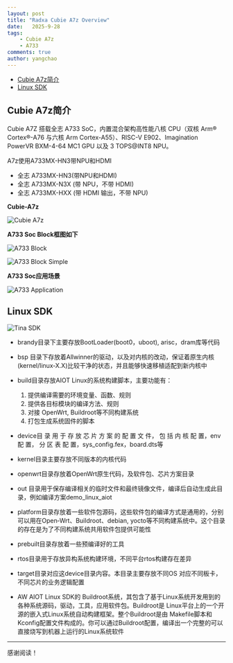 ```yaml
---
layout: post
title: "Radxa Cubie A7z Overview"
date:   2025-9-28
tags:
    - Cubie A7z
    - A733
comments: true
author: yangchao
---
```


<!-- more -->
- [Cubie A7z简介](#cubie-a7z简介)
- [Linux SDK](#linux-sdk)


## Cubie A7z简介

Cubie A7Z 搭载全志 A733 SoC，内置混合架构高性能八核 CPU（双核 Arm® Cortex®-A76 与六核 Arm Cortex-A55）、RISC-V E902、Imagination PowerVR BXM-4-64 MC1 GPU 以及 3 TOPS@INT8 NPU。

A7z使用A733MX-HN3带NPU和HDMI
- 全志 A733MX-HN3(带NPU和HDMI)
- 全志 A733MX-N3X (带 NPU，不带 HDMI)
- 全志 A733MX-HXX (带 HDMI 输出，不带 NPU)

**Cubie-A7z**

![Cubie A7z](https://yangchao315.github.io/images/Cubie-A7z-01.png)

**A733 Soc Block框图如下**

![A733 Block](https://yangchao315.github.io/images/A733-Block.png)

![A733 Block Simple](https://yangchao315.github.io/images/A733-Block2.png)

**A733 Soc应用场景**

![A733 Application](https://yangchao315.github.io/images/A733-Application.png)

## Linux SDK

![Tina SDK](https://yangchao315.github.io/images/Tina-sdk.png)

- brandy目录下主要存放BootLoader(boot0，uboot), arisc，dram库等代码
- bsp 目录下存放着Allwinner的驱动，以及对内核的改动，保证着原生内核(kernel/linux‑X.X)比较干净的状态，并且能够快速移植适配到新内核中
- build目录存放AIOT Linux的系统构建脚本，主要功能有：
    1. 提供编译需要的环境变量、函数、规则
    2. 提供各目标模块的编译方法、规则
    3. 对接 OpenWrt, Buildroot等不同构建系统
    4. 打包生成系统固件的脚本

- device目 录 用 于 存 放 芯 片 方 案 的 配 置 文 件， 包 括 内 核 配 置，env 配 置， 分 区 表 配 置，sys_config.fex，board.dts等
- kernel目录主要存放不同版本的内核代码
- openwrt目录存放着OpenWrt原生代码，及软件包、芯片方案目录
- out 目录用于保存编译相关的临时文件和最终镜像文件，编译后自动生成此目录，例如编译方案demo_linux_aiot
- platform目录存放着一些软件包源码，这些软件包的编译方式是通用的，分别可以用在Open‑Wrt、Buildroot、debian, yocto等不同构建系统中。这个目录的存在是为了不同构建系统共用软件包提供可能性
- prebuilt目录存放着一些预编译好的工具
- rtos目录用于存放异构系统构建环境，不同平台rtos构建存在差异
- target目录对应这device目录内容。本目录主要存放不同OS 对应不同板卡，不同芯片的业务逻辑配置
- AW AIOT Linux SDK的 Buildroot系统，其包含了基于Linux系统开发用到的各种系统源码，驱动，工具，应用软件包。Buildroot是 Linux平台上的一个开源的嵌入式Linux系统自动构建框架。整个Buildroot是由  Makefile脚本和Kconfig配置文件构成的。你可以通过Buildroot配置，编译出一个完整的可以直接烧写到机器上运行的Linux系统软件

---

感谢阅读！
